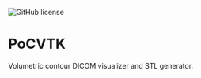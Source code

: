 ![GitHub license](https://img.shields.io/github/license/dabumana/pocvtk)

# PoCVTK
 Volumetric contour DICOM visualizer and STL generator.

